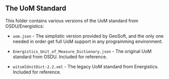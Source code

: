 ## The UoM Standard

This folder contains various versions of the UoM standard from OSDU/Energistics:

* `uom.json` - The simplistic version provided by GeoSoft, and the only one needed in order get full UoM support in any programming environment.

* `Energistics_Unit_of_Measure_Dictionary.json` - The original UoM standard from OSDU. Included for reference.

* `witsmlUnitDict-2.2.xml` - The legacy UoM standard from Energistics. Included for reference.